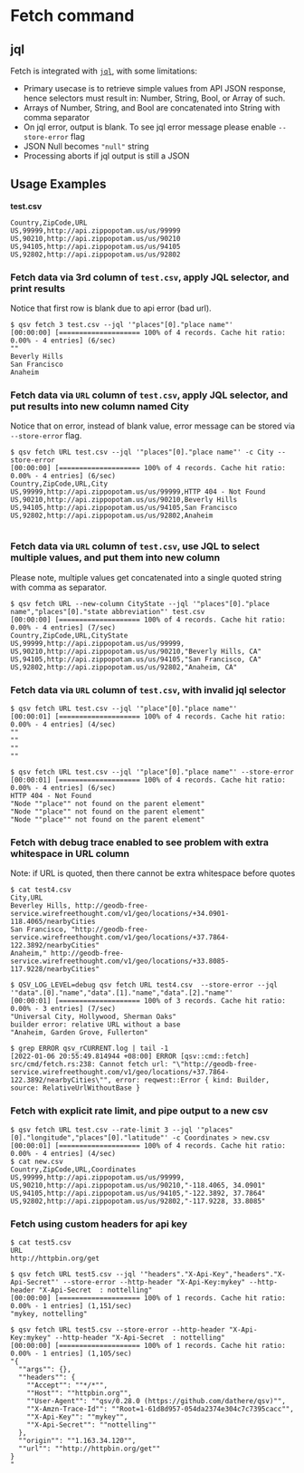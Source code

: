 # Fetch command

## jql ##

Fetch is integrated with [`jql`](https://github.com/yamafaktory/jql), with some limitations:

* Primary usecase is to retrieve simple values from API JSON response, hence selectors must result in: Number, String, Bool, or Array of such.
* Arrays of Number, String, and Bool are concatenated into String with comma separator
* On jql error, output is blank. To see jql error message please enable `--store-error` flag
* JSON Null becomes `"null"` string
* Processing aborts if jql output is still a JSON


## Usage Examples

__test.csv__

```
Country,ZipCode,URL
US,99999,http://api.zippopotam.us/us/99999
US,90210,http://api.zippopotam.us/us/90210
US,94105,http://api.zippopotam.us/us/94105
US,92802,http://api.zippopotam.us/us/92802
```


### Fetch data via 3rd column of `test.csv`, apply JQL selector, and print results

Notice that first row is blank due to api error (bad url).

```
$ qsv fetch 3 test.csv --jql '"places"[0]."place name"'
[00:00:00] [==================== 100% of 4 records. Cache hit ratio: 0.00% - 4 entries] (6/sec)
""
Beverly Hills
San Francisco
Anaheim
```

### Fetch data via `URL` column of `test.csv`, apply JQL selector, and put results into new column named City

Notice that on error, instead of blank value, error message can be stored via `--store-error` flag.

```
$ qsv fetch URL test.csv --jql '"places"[0]."place name"' -c City --store-error
[00:00:00] [==================== 100% of 4 records. Cache hit ratio: 0.00% - 4 entries] (6/sec)
Country,ZipCode,URL,City
US,99999,http://api.zippopotam.us/us/99999,HTTP 404 - Not Found
US,90210,http://api.zippopotam.us/us/90210,Beverly Hills
US,94105,http://api.zippopotam.us/us/94105,San Francisco
US,92802,http://api.zippopotam.us/us/92802,Anaheim


```

### Fetch data via `URL` column of `test.csv`, use JQL to select multiple values, and put them into new column

Please note, multiple values get concatenated into a single quoted string with comma as separator.

```
$ qsv fetch URL --new-column CityState --jql '"places"[0]."place name","places"[0]."state abbreviation"' test.csv
[00:00:00] [==================== 100% of 4 records. Cache hit ratio: 0.00% - 4 entries] (7/sec)
Country,ZipCode,URL,CityState
US,99999,http://api.zippopotam.us/us/99999,
US,90210,http://api.zippopotam.us/us/90210,"Beverly Hills, CA"
US,94105,http://api.zippopotam.us/us/94105,"San Francisco, CA"
US,92802,http://api.zippopotam.us/us/92802,"Anaheim, CA"
```

### Fetch data via `URL` column of `test.csv`, with invalid jql selector

```
$ qsv fetch URL test.csv --jql '"place"[0]."place name"'
[00:00:01] [==================== 100% of 4 records. Cache hit ratio: 0.00% - 4 entries] (4/sec)
""
""
""
""

$ qsv fetch URL test.csv --jql '"place"[0]."place name"' --store-error
[00:00:01] [==================== 100% of 4 records. Cache hit ratio: 0.00% - 4 entries] (6/sec)
HTTP 404 - Not Found
"Node ""place"" not found on the parent element"
"Node ""place"" not found on the parent element"
"Node ""place"" not found on the parent element"

```

### Fetch with debug trace enabled to see problem with extra whitespace in URL column

Note: if URL is quoted, then there cannot be extra whitespace before quotes

```
$ cat test4.csv 
City,URL
Beverley Hills, http://geodb-free-service.wirefreethought.com/v1/geo/locations/+34.0901-118.4065/nearbyCities
San Francisco, "http://geodb-free-service.wirefreethought.com/v1/geo/locations/+37.7864-122.3892/nearbyCities"
Anaheim," http://geodb-free-service.wirefreethought.com/v1/geo/locations/+33.8085-117.9228/nearbyCities"

$ QSV_LOG_LEVEL=debug qsv fetch URL test4.csv  --store-error --jql '"data".[0]."name","data".[1]."name","data".[2]."name"' 
[00:00:01] [==================== 100% of 3 records. Cache hit ratio: 0.00% - 3 entries] (7/sec)
"Universal City, Hollywood, Sherman Oaks"
builder error: relative URL without a base
"Anaheim, Garden Grove, Fullerton"

$ grep ERROR qsv_rCURRENT.log | tail -1
[2022-01-06 20:55:49.814944 +08:00] ERROR [qsv::cmd::fetch] src/cmd/fetch.rs:238: Cannot fetch url: "\"http://geodb-free-service.wirefreethought.com/v1/geo/locations/+37.7864-122.3892/nearbyCities\"", error: reqwest::Error { kind: Builder, source: RelativeUrlWithoutBase }

```

### Fetch with explicit rate limit, and pipe output to a new csv

```
$ qsv fetch URL test.csv --rate-limit 3 --jql '"places"[0]."longitude","places"[0]."latitude"' -c Coordinates > new.csv
[00:00:01] [==================== 100% of 4 records. Cache hit ratio: 0.00% - 4 entries] (4/sec)
$ cat new.csv
Country,ZipCode,URL,Coordinates
US,99999,http://api.zippopotam.us/us/99999,
US,90210,http://api.zippopotam.us/us/90210,"-118.4065, 34.0901"
US,94105,http://api.zippopotam.us/us/94105,"-122.3892, 37.7864"
US,92802,http://api.zippopotam.us/us/92802,"-117.9228, 33.8085"
```

### Fetch using custom headers for api key

```
$ cat test5.csv
URL
http://httpbin.org/get

$ qsv fetch URL test5.csv --jql '"headers"."X-Api-Key","headers"."X-Api-Secret"' --store-error --http-header "X-Api-Key:mykey" --http-header "X-Api-Secret  : nottelling"
[00:00:00] [==================== 100% of 1 records. Cache hit ratio: 0.00% - 1 entries] (1,151/sec)
"mykey, nottelling"

$ qsv fetch URL test5.csv --store-error --http-header "X-Api-Key:mykey" --http-header "X-Api-Secret  : nottelling"
[00:00:00] [==================== 100% of 1 records. Cache hit ratio: 0.00% - 1 entries] (1,105/sec)
"{
  ""args"": {}, 
  ""headers"": {
    ""Accept"": ""*/*"", 
    ""Host"": ""httpbin.org"", 
    ""User-Agent"": ""qsv/0.28.0 (https://github.com/dathere/qsv)"", 
    ""X-Amzn-Trace-Id"": ""Root=1-61d8d957-054da2374e304c7c7395cacc"", 
    ""X-Api-Key"": ""mykey"", 
    ""X-Api-Secret"": ""nottelling""
  }, 
  ""origin"": ""1.163.34.120"", 
  ""url"": ""http://httpbin.org/get""
}
"
```
